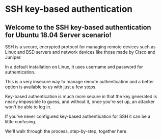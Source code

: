 <h1>SSH key-based authentication</h1>

<h2>Welcome to the SSH key-based authentication for Ubuntu 18.04 Server scenario!</h2>

SSH is a secure, encrypted protocol for managing remote devices such as Linux and BSD servers and network devices like those made by Cisco and Juniper.

In a default installation on Linux, it uses username and password for authentication.

This is a very insecure way to manage remote authentication and a better option is available to us with just a few steps.

Key-based authentication is much more secure in that the key generated is nearly impossible to guess, and without it, once you're set up, an attacker won't be able to log in.

If you've never configured key-based authentication for SSH it can be a little confusing.

We'll walk through the process, step-by-step, together here.
